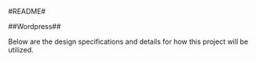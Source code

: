 #README#

##Wordpress##

Below are the design specifications and details for how this project will be utilized.